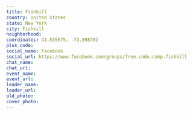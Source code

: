 ```yaml
---
title: Fishkill
country: United States
state: New York
city: Fishkill
neighborhood: 
coordinates: 41.535575, -73.898702
plus_code:
social_name: Facebook
social_url: https://www.facebook.com/groups/free.code.camp.fishkill
chat_name:
chat_url:
event_name:
event_url:
leader_name:
leader_url:
old_photo: 
cover_photo:
---
```

